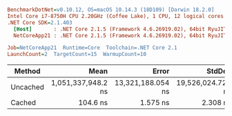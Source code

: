 ``` ini

BenchmarkDotNet=v0.10.12, OS=macOS 10.14.3 (18D109) [Darwin 18.2.0]
Intel Core i7-8750H CPU 2.20GHz (Coffee Lake), 1 CPU, 12 logical cores and 6 physical cores
.NET Core SDK=2.1.403
  [Host]       : .NET Core 2.1.5 (Framework 4.6.26919.02), 64bit RyuJIT DEBUG
  NetCoreApp21 : .NET Core 2.1.5 (Framework 4.6.26919.02), 64bit RyuJIT

Job=NetCoreApp21  Runtime=Core  Toolchain=.NET Core 2.1  
LaunchCount=2  TargetCount=15  WarmupCount=10  

```
|   Method |               Mean |             Error |            StdDev |      Gen 0 |      Gen 1 |     Gen 2 |   Allocated |
|--------- |-------------------:|------------------:|------------------:|-----------:|-----------:|----------:|------------:|
| Uncached | 1,051,337,948.2 ns | 13,321,188.054 ns | 19,526,024.728 ns | 40062.5000 | 14750.0000 | 2250.0000 | 208001024 B |
|   Cached |           104.6 ns |          1.575 ns |          2.308 ns |     0.0695 |          - |         - |       328 B |
